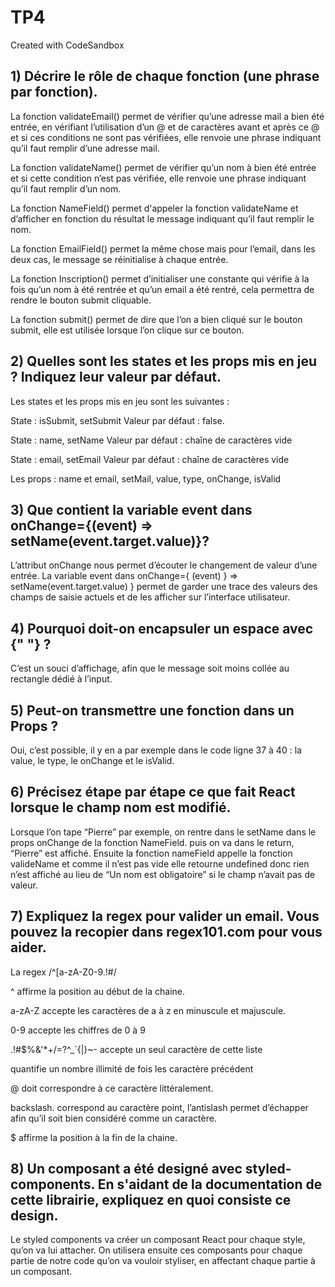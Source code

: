 # TP4
Created with CodeSandbox

## 1) Décrire le rôle de chaque fonction (une phrase par fonction).
La fonction validateEmail() permet de vérifier qu’une adresse mail a bien été entrée, en vérifiant l’utilisation d’un @ et de caractères avant et après ce @ et si ces conditions ne sont pas vérifiées, elle renvoie une phrase indiquant qu’il faut remplir d’une adresse mail.

La fonction validateName() permet de vérifier qu’un nom à bien été entrée et si cette condition n’est pas vérifiée, elle renvoie une phrase indiquant qu’il faut remplir d’un nom. 

La fonction NameField() permet d'appeler la fonction validateName et d’afficher en fonction du résultat le message indiquant qu’il faut remplir le nom. 

La fonction EmailField() permet la même chose mais pour l’email, dans les deux cas, le message se réinitialise à chaque entrée. 

La fonction Inscription() permet d’initialiser une constante qui vérifie à la fois qu’un nom à été rentrée et qu’un email a été rentré, cela permettra de rendre le bouton submit cliquable.

La fonction submit() permet de dire que l’on a bien cliqué sur le bouton submit, elle est utilisée lorsque l’on clique sur ce bouton.

## 2) Quelles sont les states et les props mis en jeu ? Indiquez leur valeur par défaut.
Les states et les props mis en jeu sont les suivantes :

State : isSubmit, setSubmit Valeur par défaut : false.

State : name, setName Valeur par défaut : chaîne de caractères vide

State : email, setEmail Valeur par défaut : chaîne de caractères vide

Les props : name et email, setMail, value, type, onChange, isValid

## 3) Que contient la variable event dans onChange={(event) => setName(event.target.value)}? 
L’attribut onChange nous permet d’écouter le changement de valeur d’une entrée. La variable event dans onChange={ (event) } => setName(event.target.value) } permet de garder une trace des valeurs des champs de saisie actuels et de les afficher sur l’interface utilisateur.

## 4) Pourquoi doit-on encapsuler un espace avec {" "} ?
C’est un souci d’affichage, afin que le message soit moins collée au rectangle dédié à l’input.

## 5) Peut-on transmettre une fonction dans un Props ?
Oui, c’est possible, il y en a par exemple dans le code ligne 37 à 40 : la value, le type, le onChange et le isValid.

## 6) Précisez étape par étape ce que fait React lorsque le champ nom est modifié.
Lorsque l’on tape “Pierre” par exemple, on rentre dans le setName dans le props onChange de la fonction NameField. puis on va dans le return, “Pierre” est affiché. Ensuite la fonction nameField appelle la fonction valideName et comme il n’est pas vide elle retourne undefined donc rien n’est affiché au lieu de “Un nom est obligatoire” si le champ n’avait pas de valeur.

## 7) Expliquez la regex pour valider un email. Vous pouvez la recopier dans regex101.com pour vous aider.
La regex /^[a-zA-Z0-9.!#$%&'+/=?^_`{|}~-]+@[a-zA-Z0-9-]+(?:.[a-zA-Z0-9-]+)$/

^ affirme la position au début de la chaine.

a-zA-Z accepte les caractères de a à z en minuscule et majuscule.

0-9 accepte les chiffres de 0 à 9

.!#$%&'*+/=?^_`{|}~- accepte un seul caractère de cette liste

quantifie un nombre illimité de fois les caractère précédent

@ doit correspondre à ce caractère littéralement.

backslash. correspond au caractère point, l’antislash permet d’échapper afin qu’il soit bien considéré comme un caractère.

$ affirme la position à la fin de la chaine.

## 8) Un composant a été designé avec styled-components. En s'aidant de la documentation de cette librairie, expliquez en quoi consiste ce design.
Le styled components va créer un composant React pour chaque style, qu’on va lui attacher. On utilisera ensuite ces composants pour chaque partie de notre code qu’on va vouloir styliser, en affectant chaque partie à un composant.
